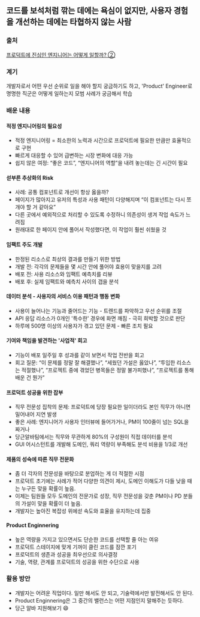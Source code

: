 ## 코드를 보석처럼 깎는 데에는 욕심이 없지만, 사용자 경험을 개선하는 데에는 타협하지 않는 사람

### 출처

[프로덕트에 진심인 엔지니어는 어떻게 일할까? ②](https://about.daangn.com/blog/archive/%EB%8B%B9%EA%B7%BC-%EA%B0%9C%EB%B0%9C%EC%9E%90-%ED%94%84%EB%A1%9C%EB%8D%95%ED%8A%B8-%EC%97%94%EC%A7%80%EB%8B%88%EC%96%B4-%ED%8C%80%EB%B9%8C%EB%94%A9-%ED%9A%8C%EA%B3%A0/)

### 계기

개발자로서 어떤 우선 순위로 일을 해야 할지 궁금하기도 하고, 'Product' Engineer로 명명한 직군은 어떻게 일하는지 모범 사례가 궁금해서 학습

### 배운 내용

#### 적정 엔지니어링의 필요성

- 적정 엔지니어링 = 최소한의 노력과 시간으로 프로덕트에 필요한 만큼만 효율적으로 구현
- 빠르게 대응할 수 있어 급변하는 시장 변화에 대응 가능
- 쉽지 않은 여정: “좋은 코드”, “엔지니어의 역할”을 내려 놓는데는 긴 시간이 필요

#### 섣부른 추상화의 Risk

- 사례: 공통 컴포넌트로 개선이 항상 옳을까?
- 페이지가 많아지고 유저의 특성과 사용 패턴이 다양해지며 “이 컴포넌트는 다시 쪼개야 할 거 같아요”
- 다른 곳에서 예외적으로 처리할 수 있도록 수정하니 의존성이 생겨 작업 속도가 느려짐
- 원래대로 한 페이지 안에 풀어서 작성했다면, 이 작업이 훨씬 쉬웠을 것

#### 임팩트 주도 개발

- 한정된 리소스로 최상의 결과를 만들기 위한 방법
- 개발 전: 각각의 문제들을 몇 시간 안에 풀어야 효용이 맞을지를 고려
- 배포 전: 사용 리소스와 임팩트 예측치를 리뷰
- 배포 후: 실제 임팩트와 예측치 사이의 갭을 분석

#### 데이터 분석 - 사용자의 서비스 이용 패턴과 행동 변화

- 사용이 늘어나는 기능과 줄어드는 기능 - 트렌드를 파악하고 우선 순위를 조절
- API 응답 리소스가 0개인 '특수한' 경우에 화면 깨짐 - 극히 희박할 것으로 판단
- 하루에 500명 이상의 사용자가 겪고 있던 문제 - 빠른 조치 필요

#### 기여와 책임을 발견하는 '사업적' 회고

- 기능이 배포 일주일 후 성과를 같이 보면서 작업 전반을 회고
- 회고 질문: “이 문제를 정말 잘 해결했나”, “세웠던 가설은 옳았나”, “투입한 리소스는 적절했나”, “프로젝트 중에 겪었던 병목들은 정말 불가피했나”, “프로젝트를 통해 배운 건 뭔가”

#### 프로덕트 성공을 위한 잡부

- 직무 전문성 집착의 문제: 프로덕트에 당장 필요한 일이더라도 본인 직무가 아니면 밀어내어 지연 발생
- 좋은 사례: 엔지니어가 사용자 인터뷰에 들어가거나, PM이 100줄이 넘는 SQL을 짜거나
- 당근알바팀에서는 직무와 무관하게 80%의 구성원이 직접 데이터를 분석
- GUI 어시스턴트를 개발해 도메인, 쿼리 역량이 부족해도 분석 비용을 1/3로 개선

#### 제품의 성숙에 따른 직무 전문화

- 좀 더 각자의 전문성을 바탕으로 분업하는 게 더 적절한 시점
- 프로덕트 초기에는 사례가 적어 다양한 의견이 제시, 도메인 이해도가 다들 낮을 때는 누구든 맞을 확률이 높음.
- 이제는 팀원들 모두 도메인의 전문가로 성장, 직무 전문성을 갖춘 PM이나 PD 분들의 가설이 맞을 확률이 더 높음.
- 개발자는 높아진 복잡성 위에섣 속도와 효율을 유지하는데 집중

#### Product Enginnering

- 높은 역량을 가지고 있으면서도 단순한 코드를 선택할 줄 아는 여유
- 프로덕트 스테이지에 맞게 기꺼이 클린 코드를 잠깐 포기
- 프로덕트의 생존과 성공을 최우선으로 의사결정
- 기술, 역량, 관계를 프로덕트의 성공을 위한 수단으로 사용

### 활용 방안

- 개발자는 어려운 직업이다. 일만 해서도 안 되고, 기술력에서만 발전해서도 안 된다.
- Product Enginnering은 그 중간의 밸런스는 어떤 지점인지 말해주는 듯하다.
- 당근 알바 지원해보기 :smile:
